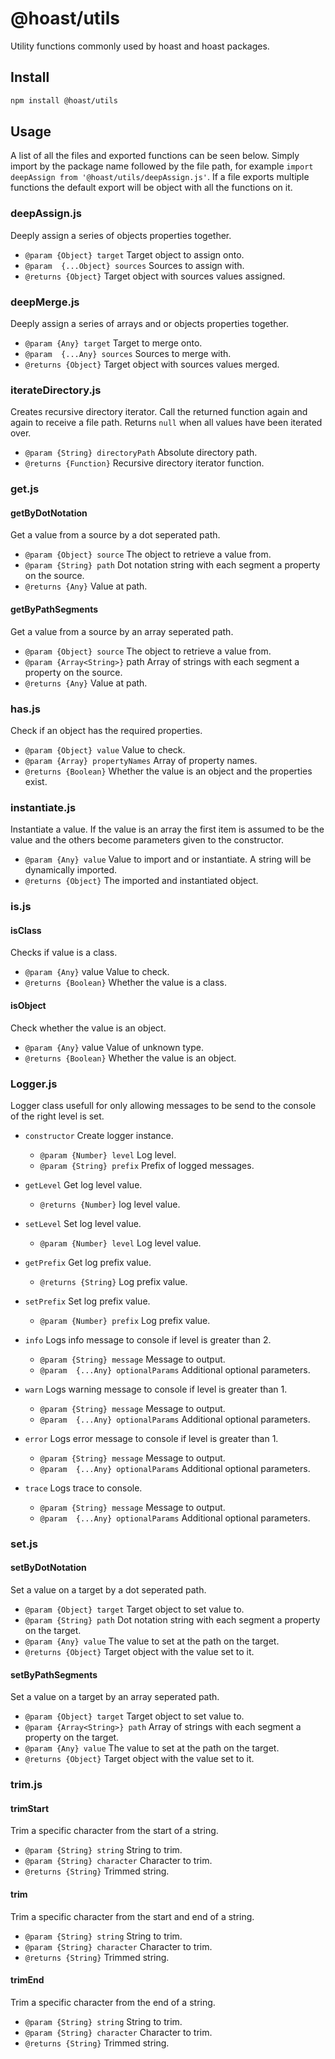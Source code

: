 # @hoast/utils

Utility functions commonly used by hoast and hoast packages.

## Install

```ZSH
npm install @hoast/utils
```

## Usage

A list of all the files and exported functions can be seen below. Simply import by the package name followed by the file path, for example `import deepAssign from '@hoast/utils/deepAssign.js'`. If a file exports multiple functions the default export will be object with all the functions on it.

### deepAssign.js

Deeply assign a series of objects properties together.
- `@param {Object} target` Target object to assign onto.
- `@param  {...Object} sources` Sources to assign with.
- `@returns {Object}` Target object with sources values assigned.

### deepMerge.js

Deeply assign a series of arrays and or objects properties together.
- `@param {Any} target` Target to merge onto.
- `@param  {...Any} sources` Sources to merge with.
- `@returns {Object}` Target object with sources values merged.

### iterateDirectory.js

Creates recursive directory iterator. Call the returned function again and again to receive a file path. Returns `null` when all values have been iterated over.
- `@param {String} directoryPath` Absolute directory path.
- `@returns {Function}` Recursive directory iterator function.

### get.js

#### getByDotNotation

Get a value from a source by a dot seperated path.
- `@param {Object} source` The object to retrieve a value from.
- `@param {String} path` Dot notation string with each segment a property on the source.
- `@returns {Any}` Value at path.

#### getByPathSegments

Get a value from a source by an array seperated path.
- `@param {Object} source` The object to retrieve a value from.
- `@param {Array<String>}` path Array of strings with each segment a property on the source.
- `@returns {Any}` Value at path.

### has.js

Check if an object has the required properties.
- `@param {Object} value` Value to check.
- `@param {Array} propertyNames` Array of property names.
- `@returns {Boolean}` Whether the value is an object and the properties exist.

### instantiate.js

Instantiate a value. If the value is an array the first item is assumed to be the value and the others become parameters given to the constructor.
- `@param {Any} value` Value to import and or instantiate. A string will be dynamically imported.
- `@returns {Object}` The imported and instantiated object.

### is.js

#### isClass

Checks if value is a class.
- `@param {Any}` value Value to check.
- `@returns {Boolean}` Whether the value is a class.

#### isObject

Check whether the value is an object.
- `@param {Any}` value Value of unknown type.
- `@returns {Boolean}` Whether the value is an object.

### Logger.js

Logger class usefull for only allowing messages to be send to the console of the right level is set.

- `constructor` Create logger instance.
  - `@param {Number} level` Log level.
  - `@param {String} prefix` Prefix of logged messages.

- `getLevel` Get log level value.
  - `@returns {Number}` log level value.

- `setLevel` Set log level value.
  - `@param {Number} level` Log level value.

- `getPrefix` Get log prefix value.
  - `@returns {String}` Log prefix value.

- `setPrefix` Set log prefix value.
  - `@param {Number} prefix` Log prefix value.

- `info` Logs info message to console if level is greater than 2.
  - `@param {String} message` Message to output.
  - `@param  {...Any} optionalParams` Additional optional parameters.

- `warn` Logs warning message to console if level is greater than 1.
  - `@param {String} message` Message to output.
  - `@param  {...Any} optionalParams` Additional optional parameters.

- `error` Logs error message to console if level is greater than 1.
  - `@param {String} message` Message to output.
  - `@param  {...Any} optionalParams` Additional optional parameters.

- `trace` Logs trace to console.
  - `@param {String} message` Message to output.
  - `@param  {...Any} optionalParams` Additional optional parameters.

### set.js

#### setByDotNotation

Set a value on a target by a dot seperated path.
- `@param {Object} target` Target object to set value to.
- `@param {String} path` Dot notation string with each segment a property on the target.
- `@param {Any} value` The value to set at the path on the target.
- `@returns {Object}` Target object with the value set to it.

#### setByPathSegments

Set a value on a target by an array seperated path.
- `@param {Object} target` Target object to set value to.
- `@param {Array<String>} path` Array of strings with each segment a property on the target.
- `@param {Any} value` The value to set at the path on the target.
- `@returns {Object}` Target object with the value set to it.

### trim.js

#### trimStart

Trim a specific character from the start of a string.
- `@param {String} string` String to trim.
- `@param {String} character` Character to trim.
- `@returns {String}` Trimmed string.

#### trim

Trim a specific character from the start and end of a string.
- `@param {String} string` String to trim.
- `@param {String} character` Character to trim.
- `@returns {String}` Trimmed string.

#### trimEnd

Trim a specific character from the end of a string.
- `@param {String} string` String to trim.
- `@param {String} character` Character to trim.
- `@returns {String}` Trimmed string.

